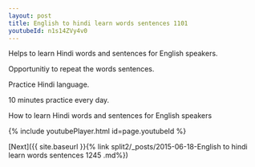 ```yaml
---
layout: post
title: English to hindi learn words sentences 1101 
youtubeId: n1s14ZVy4v0
---
```

 
 
Helps to learn Hindi words and sentences for English speakers.

Opportunitiy to repeat the words sentences. 

Practice Hindi language. 
 
10 minutes practice every day. 
 
How to learn Hindi words and sentences for English speakers 
 
{% include youtubePlayer.html id=page.youtubeId %}
 
 
[Next]({{ site.baseurl }}{% link  split2/_posts/2015-06-18-English to hindi learn words sentences 1245 .md%})
 
